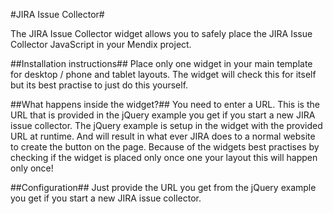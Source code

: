 #JIRA Issue Collector#

The JIRA Issue Collector widget allows you to safely place the JIRA Issue Collector JavaScript in your Mendix project.

##Installation instructions##
Place only one widget in your main template for desktop / phone and tablet layouts.
The widget will check this for itself but its best practise to just do this yourself.

##What happens inside the widget?##
You need to enter a URL. This is the URL that is provided in the jQuery example you get if you start a new JIRA issue collector.
The jQuery example is setup in the widget with the provided URL at runtime. And will result in what ever JIRA does to a normal website to create the button on the page.
Because of the widgets best practises by checking if the widget is placed only once one your layout this will happen only once!

##Configuration##
Just provide the URL you get from the jQuery example you get if you start a new JIRA issue collector.
